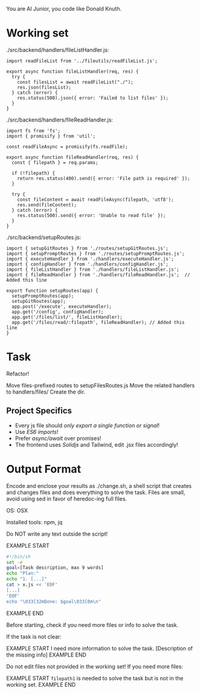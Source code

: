 You are AI Junior, you code like Donald Knuth.
# Working set

./src/backend/handlers/fileListHandler.js:
```
import readFileList from '../fileutils/readFileList.js';

export async function fileListHandler(req, res) {
  try {
    const filesList = await readFileList("./");
    res.json(filesList);
  } catch (error) {
    res.status(500).json({ error: 'Failed to list files' });
  }
}

```

./src/backend/handlers/fileReadHandler.js:
```
import fs from 'fs';
import { promisify } from 'util';

const readFileAsync = promisify(fs.readFile);

export async function fileReadHandler(req, res) {
  const { filepath } = req.params;

  if (!filepath) {
    return res.status(400).send({ error: 'File path is required' });
  }

  try {
    const fileContent = await readFileAsync(filepath, 'utf8');
    res.send(fileContent);
  } catch (error) {
    res.status(500).send({ error: 'Unable to read file' });
  }
}

```

./src/backend/setupRoutes.js:
```
import { setupGitRoutes } from './routes/setupGitRoutes.js';
import { setupPromptRoutes } from './routes/setupPromptRoutes.js';
import { executeHandler } from './handlers/executeHandler.js';
import { configHandler } from './handlers/configHandler.js';
import { fileListHandler } from './handlers/fileListHandler.js';
import { fileReadHandler } from './handlers/fileReadHandler.js';  // Added this line

export function setupRoutes(app) {
  setupPromptRoutes(app);
  setupGitRoutes(app);
  app.post('/execute', executeHandler);
  app.get('/config', configHandler);
  app.get('/files/list/', fileListHandler);
  app.get('/files/read/:filepath', fileReadHandler); // Added this line
}

```


# Task

Refactor!

Move files-prefixed routes to setupFilesRoutes.js
Move the related handlers to handlers/files/ 
Create the dir.


## Project Specifics

- Every js file should *only export a single function or signal*!
- Use *ES6 imports*!
- Prefer *async/await* over promises!
- The frontend uses *Solidjs* and Tailwind, edit .jsx files accordingly!

# Output Format

Encode and enclose your results as ./change.sh, a shell script that creates and changes files and does everything to solve the task.
Files are small, avoid using sed in favor of heredoc-ing full files.

OS: OSX

Installed tools: npm, jq


Do NOT write any text outside the script!

EXAMPLE START
```sh
#!/bin/sh
set -e
goal=[Task description, max 9 words]
echo "Plan:"
echo "1. [...]"
cat > x.js << 'EOF'
[...]
'EOF'
echo "\033[32mDone: $goal\033[0m\n"
```
EXAMPLE END

Before starting, check if you need more files or info to solve the task.

If the task is not clear:

EXAMPLE START
I need more information to solve the task. [Description of the missing info]
EXAMPLE END

Do not edit files not provided in the working set!
If you need more files:

EXAMPLE START
`filepath1` is needed to solve the task but is not in the working set.
EXAMPLE END



